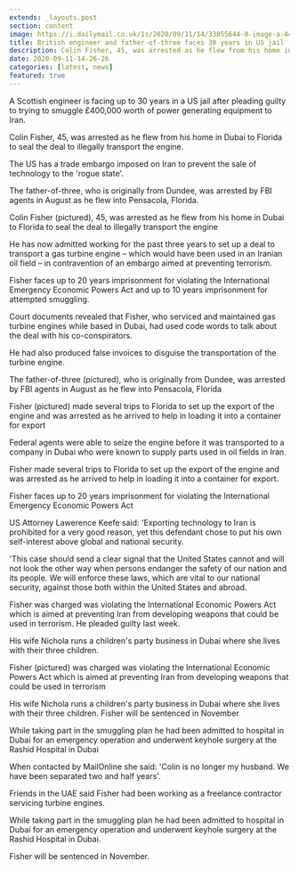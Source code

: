 ```yaml
---
extends: _layouts.post
section: content
image: https://i.dailymail.co.uk/1s/2020/09/11/14/33055644-0-image-a-44_1599829769606.jpg 
title: British engineer and father-of-three faces 30 years in US jail 
description: Colin Fisher, 45, was arrested as he flew from his home in Dubai to Florida to seal the deal to illegally transport the engine. 
date: 2020-09-11-14-26-26 
categories: [latest, news] 
featured: true 
--- 
```

A Scottish engineer is facing up to 30 years in a US jail after pleading guilty to trying to smuggle £400,000 worth of power generating equipment to Iran.

Colin Fisher, 45, was arrested as he flew from his home in Dubai to Florida to seal the deal to illegally transport the engine.

The US has a trade embargo imposed on Iran to prevent the sale of technology to the 'rogue state'.

The father-of-three, who is originally from Dundee, was arrested by FBI agents in August as he flew into Pensacola, Florida.

Colin Fisher (pictured), 45, was arrested as he flew from his home in Dubai to Florida to seal the deal to illegally transport the engine

He has now admitted working for the past three years to set up a deal to transport a gas turbine engine – which would have been used in an Iranian oil field – in contravention of an embargo aimed at preventing terrorism.

Fisher faces up to 20 years imprisonment for violating the International Emergency Economic Powers Act and up to 10 years imprisonment for attempted smuggling.

Court documents revealed that Fisher, who serviced and maintained gas turbine engines while based in Dubai, had used code words to talk about the deal with his co-conspirators.

He had also produced false invoices to disguise the transportation of the turbine engine.

The father-of-three (pictured), who is originally from Dundee, was arrested by FBI agents in August as he flew into Pensacola, Florida

Fisher (pictured) made several trips to Florida to set up the export of the engine and was arrested as he arrived to help in loading it into a container for export

Federal agents were able to seize the engine before it was transported to a company in Dubai who were known to supply parts used in oil fields in Iran.

Fisher made several trips to Florida to set up the export of the engine and was arrested as he arrived to help in loading it into a container for export.

Fisher faces up to 20 years imprisonment for violating the International Emergency Economic Powers Act

US Attorney Lawerence Keefe said: 'Exporting technology to Iran is prohibited for a very good reason, yet this defendant chose to put his own self-interest above global and national security.

'This case should send a clear signal that the United States cannot and will not look the other way when persons endanger the safety of our nation and its people. We will enforce these laws, which are vital to our national security, against those both within the United States and abroad.

Fisher was charged was violating the International Economic Powers Act which is aimed at preventing Iran from developing weapons that could be used in terrorism. He pleaded guilty last week.

His wife Nichola runs a children's party business in Dubai where she lives with their three children.

Fisher (pictured) was charged was violating the International Economic Powers Act which is aimed at preventing Iran from developing weapons that could be used in terrorism

His wife Nichola runs a children's party business in Dubai where she lives with their three children. Fisher will be sentenced in November

While taking part in the smuggling plan he had been admitted to hospital in Dubai for an emergency operation and underwent keyhole surgery at the Rashid Hospital in Dubai

When contacted by MailOnline she said: 'Colin is no longer my husband. We have been separated two and half years'.

Friends in the UAE said Fisher had been working as a freelance contractor servicing turbine engines.

While taking part in the smuggling plan he had been admitted to hospital in Dubai for an emergency operation and underwent keyhole surgery at the Rashid Hospital in Dubai.

Fisher will be sentenced in November.


